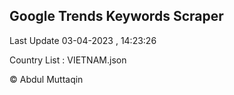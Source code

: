 

## Google Trends Keywords Scraper 
 
Last Update 03-04-2023 , 14:23:26

Country List :
VIETNAM.json



© Abdul Muttaqin 
